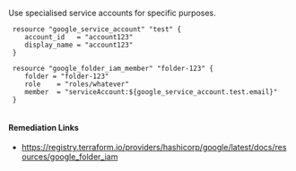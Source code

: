 
Use specialised service accounts for specific purposes.

```hcl
 resource "google_service_account" "test" {
 	account_id   = "account123"
 	display_name = "account123"
 }
 			  
 resource "google_folder_iam_member" "folder-123" {
 	folder = "folder-123"
 	role    = "roles/whatever"
 	member  = "serviceAccount:${google_service_account.test.email}"
 }
 
```

#### Remediation Links
 - https://registry.terraform.io/providers/hashicorp/google/latest/docs/resources/google_folder_iam

